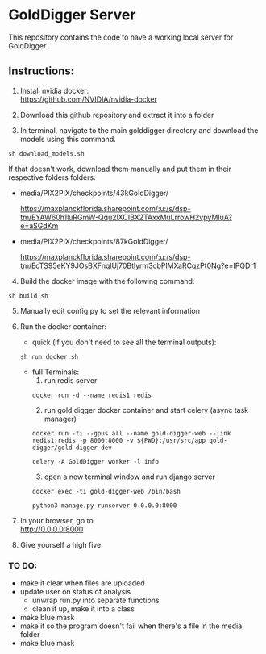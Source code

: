 # GoldDigger Server

This repository contains the code to have a working local server for GoldDigger.

## Instructions:

1. Install nvidia docker:  
    https://github.com/NVIDIA/nvidia-docker

2. Download this github repository and extract it into a folder

3. In terminal, navigate to the main golddigger directory and download the models using this command.
```
sh download_models.sh
```

If that doesn't work, download them manually and put them in their respective folders folders:

- media/PIX2PIX/checkpoints/43kGoldDigger/  

    https://maxplanckflorida.sharepoint.com/:u:/s/dsp-tm/EYAW60h1luRGmW-Qqu2lXCIBX2TAxxMuLrrowH2vpyMIuA?e=aSGdKm

- media/PIX2PIX/checkpoints/87kGoldDigger/  

    https://maxplanckflorida.sharepoint.com/:u:/s/dsp-tm/EcTS95eKY9JOsBXFnqlUj70Btlyrm3cbPlMXaRCqzPt0Ng?e=IPQDr1
    
4. Build the docker image with the following command:
```
sh build.sh
```
5. Manually edit config.py to set the relevant information

6. Run the docker container:  
    - quick (if you don't need to see all the terminal outputs):
    ```
    sh run_docker.sh
    ```
    - full Terminals:
        1. run redis server  
        ```
        docker run -d --name redis1 redis
        ```
        2. run gold digger docker container and start celery (async task manager)
        ```
        docker run -ti --gpus all --name gold-digger-web --link redis1:redis -p 8000:8000 -v ${PWD}:/usr/src/app gold-digger/gold-digger-dev
        
        celery -A GoldDigger worker -l info
        ```
        3. open a new terminal window and run django server
        ```
        docker exec -ti gold-digger-web /bin/bash

        python3 manage.py runserver 0.0.0.0:8000 
        ```


7. In your browser, go to   
    http://0.0.0.0:8000

8. Give yourself a high five.


### TO DO:
- make it clear when files are uploaded
- update user on status of analysis
    - unwrap run.py into separate functions
    - clean it up, make it into a class
- make blue mask
- make it so the program doesn't fail when there's a file in the media folder
- make blue mask
